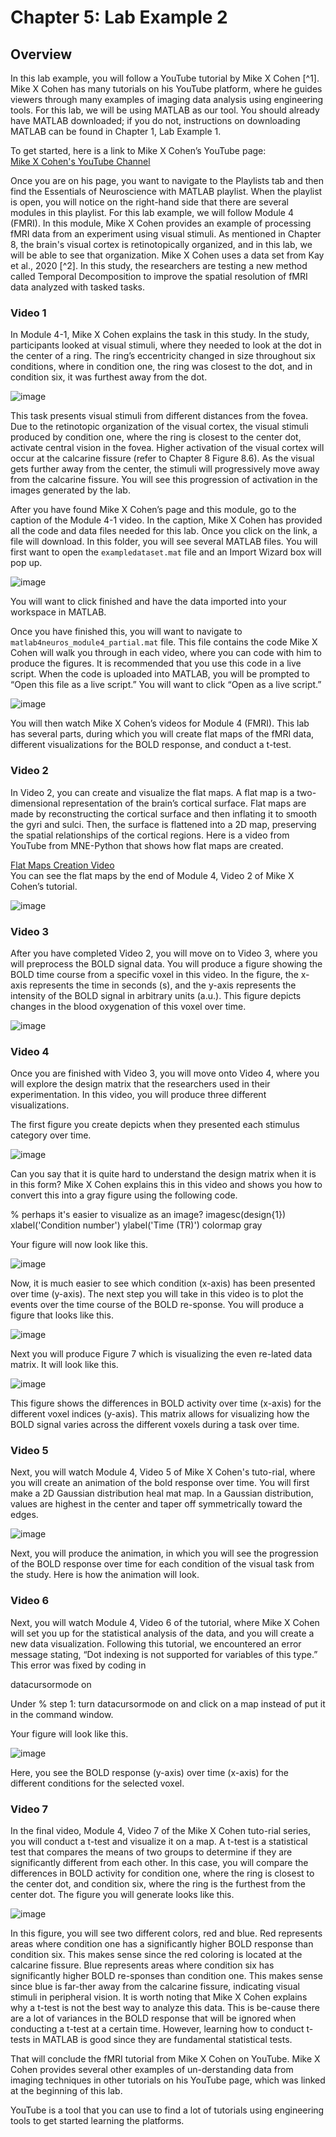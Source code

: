 # Chapter 5: Lab Example 2

## Overview

In this lab example, you will follow a YouTube tutorial by Mike X Cohen [^1]. Mike X Cohen has many tutorials on his YouTube platform, where he guides viewers through many examples of imaging data analysis using engineering tools. For this lab, we will be using MATLAB as our tool. You should already have MATLAB downloaded; if you do not, instructions on downloading MATLAB can be found in Chapter 1, Lab Example 1.

To get started, here is a link to Mike X Cohen’s YouTube page:  
[Mike X Cohen's YouTube Channel](https://www.youtube.com/@mikexcohen1)

Once you are on his page, you want to navigate to the Playlists tab and then find the Essentials of Neuroscience with MATLAB playlist. When the playlist is open, you will notice on the right-hand side that there are several modules in this playlist. For this lab example, we will follow Module 4 (FMRI). In this module, Mike X Cohen provides an example of processing fMRI data from an experiment using visual stimuli. As mentioned in Chapter 8, the brain's visual cortex is retinotopically organized, and in this lab, we will be able to see that organization. Mike X Cohen uses a data set from Kay et al., 2020 [^2]. In this study, the researchers are testing a new method called Temporal Decomposition to improve the spatial resolution of fMRI data analyzed with tasked tasks.

### Video 1

In Module 4-1, Mike X Cohen explains the task in this study. In the study, participants looked at visual stimuli, where they needed to look at the dot in the center of a ring. The ring’s eccentricity changed in size throughout six conditions, where in condition one, the ring was closest to the dot, and in condition six, it was furthest away from the dot.

![image](https://github.com/user-attachments/assets/a14b1d25-7893-4958-abc3-a0ed4cc83eb1)

This task presents visual stimuli from different distances from the fovea. Due to the retinotopic organization of the visual cortex, the visual stimuli produced by condition one, where the ring is closest to the center dot, activate central vision in the fovea. Higher activation of the visual cortex will occur at the calcarine fissure (refer to Chapter 8 Figure 8.6). As the visual gets further away from the center, the stimuli will progressively move away from the calcarine fissure. You will see this progression of activation in the images generated by the lab.

After you have found Mike X Cohen’s page and this module, go to the caption of the Module 4-1 video. In the caption, Mike X Cohen has provided all the code and data files needed for this lab. Once you click on the link, a file will download. In this folder, you will see several MATLAB files. You will first want to open the `exampledataset.mat` file and an Import Wizard box will pop up.

![image](https://github.com/user-attachments/assets/a9208fe0-1fc1-49d9-bc43-7f98f555f5f4)

You will want to click finished and have the data imported into your workspace in MATLAB.

Once you have finished this, you will want to navigate to `matlab4neuros_module4_partial.mat` file. This file contains the code Mike X Cohen will walk you through in each video, where you can code with him to produce the figures. It is recommended that you use this code in a live script. When the code is uploaded into MATLAB, you will be prompted to “Open this file as a live script.” You will want to click “Open as a live script.”

![image](https://github.com/user-attachments/assets/28d2ea06-00ac-4535-bd8f-71fd02496ae0)

You will then watch Mike X Cohen’s videos for Module 4 (FMRI). This lab has several parts, during which you will create flat maps of the fMRI data, different visualizations for the BOLD response, and conduct a t-test.

### Video 2

In Video 2, you can create and visualize the flat maps. A flat map is a two-dimensional representation of the brain’s cortical surface. Flat maps are made by reconstructing the cortical surface and then inflating it to smooth the gyri and sulci. Then, the surface is flattened into a 2D map, preserving the spatial relationships of the cortical regions. Here is a video from YouTube from MNE-Python that shows how flat maps are created.

[Flat Maps Creation Video](https://www.youtube.com/watch?v=OOy7t1yq8IM)  
You can see the flat maps by the end of Module 4, Video 2 of Mike X Cohen’s tutorial.

![image](https://github.com/user-attachments/assets/1db042f2-1ae5-4be5-8525-1b0a06db298c)

### Video 3

After you have completed Video 2, you will move on to Video 3, where you will preprocess the BOLD signal data. You will produce a figure showing the BOLD time course from a specific voxel in this video. In the figure, the x-axis represents the time in seconds (s), and the y-axis represents the intensity of the BOLD signal in arbitrary units (a.u.). This figure depicts changes in the blood oxygenation of this voxel over time.

![image](https://github.com/user-attachments/assets/bd6aa42b-1c2b-4cfc-9549-a4cc803af4ca)

### Video 4

Once you are finished with Video 3, you will move onto Video 4, where you will explore the design matrix that the researchers used in their experimentation. In this video, you will produce three different visualizations.

The first figure you create depicts when they presented each stimulus category over time.

![image](https://github.com/user-attachments/assets/14837008-ed3f-493d-9aa6-7e496130cf9c)

Can you say that it is quite hard to understand the design matrix when it is in this form? Mike X Cohen explains this in this video and shows you how to convert this into a gray figure using the following code.

% perhaps it's easier to visualize as an image?
imagesc(design{1})
xlabel('Condition number')
ylabel('Time (TR)')
colormap gray

Your figure will now look like this.

![image](https://github.com/user-attachments/assets/fe020056-4c4a-487e-9b85-75efd7c9ebc8)

Now, it is much easier to see which condition (x-axis) has been presented over time (y-axis). The next step you will take in this video is to plot the events over the time course of the BOLD re-sponse. You will produce a figure that looks like this.  

![image](https://github.com/user-attachments/assets/86acf281-0201-4db3-9dbe-6ff5e0691e62)
 
Next you will produce Figure 7 which is visualizing the even re-lated data matrix. It will look like this.  

![image](https://github.com/user-attachments/assets/6b39839a-1e32-4887-8ac9-d98c81a78b06)


This figure shows the differences in BOLD activity over time (x-axis) for the different voxel indices (y-axis). This matrix allows for visualizing how the BOLD signal varies across the different voxels during a task over time.

### Video 5
Next, you will watch Module 4, Video 5 of Mike X Cohen's tuto-rial, where you will create an animation of the bold response over time. You will first make a 2D Gaussian distribution heal mat map. In a Gaussian distribution, values are highest in the center and taper off symmetrically toward the edges.  

![image](https://github.com/user-attachments/assets/55d4a2a1-346b-4d5a-bb02-526493997ea3)

Next, you will produce the animation, in which you will see the progression of the BOLD response over time for each condition of the visual task from the study. Here is how the animation will look.  
 
 ### Video 6
Next, you will watch Module 4, Video 6 of the tutorial, where Mike X Cohen will set you up for the statistical analysis of the data, and you will create a new data visualization. Following this tutorial, we encountered an error message stating, “Dot indexing is not supported for variables of this type.” This error was fixed by coding in  

datacursormode on

Under % step 1: turn datacursormode on and click on a map instead of put it in the command window. 

Your figure will look like this.

![image](https://github.com/user-attachments/assets/aca68840-ee57-47e9-bb2a-9f7df04d586e)

Here, you see the BOLD response (y-axis) over time (x-axis) for the different conditions for the selected voxel.  
### Video 7

In the final video, Module 4, Video 7 of the Mike X Cohen tuto-rial series, you will conduct a t-test and visualize it on a map. A t-test is a statistical test that compares the means of two groups to determine if they are significantly different from each other. In this case, you will compare the differences in BOLD activity for condition one, where the ring is closest to the center dot, and condition six, where the ring is the furthest from the center dot. The figure you will generate looks like this.  

![image](https://github.com/user-attachments/assets/d236516b-e99d-46c9-962c-4f448d0ce131)

In this figure, you will see two different colors, red and blue. Red represents areas where condition one has a significantly higher BOLD response than condition six. This makes sense since the red coloring is located at the calcarine fissure. Blue represents areas where condition six has significantly higher BOLD re-sponses than condition one. This makes sense since blue is far-ther away from the calcarine fissure, indicating visual stimuli in peripheral vision. It is worth noting that Mike X Cohen explains why a t-test is not the best way to analyze this data. This is be-cause there are a lot of variances in the BOLD response that will be ignored when conducting a t-test at a certain time. However, learning how to conduct t-tests in MATLAB is good since they are fundamental statistical tests. 

That will conclude the fMRI tutorial from Mike X Cohen on YouTube. Mike X Cohen provides several other examples of un-derstanding data from imaging techniques in other tutorials on his YouTube page, which was linked at the beginning of this lab.
  
YouTube is a tool that you can use to find a lot of tutorials using engineering tools to get started learning the platforms. 
















